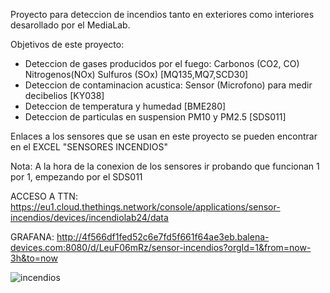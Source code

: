 Proyecto para deteccion de incendios tanto en exteriores como interiores desarollado por el MediaLab.

Objetivos de este proyecto: 
* Deteccion de gases producidos por el fuego: Carbonos (CO2, CO) Nitrogenos(NOx) Sulfuros (SOx) [MQ135,MQ7,SCD30]
* Deteccion de contaminacion acustica: Sensor (Microfono) para medir decibelios [KY038]
* Deteccion de temperatura y humedad [BME280]
* Deteccion de particulas en suspension PM10 y PM2.5 [SDS011]
  
Enlaces a los sensores que se usan en este proyecto se pueden encontrar en el EXCEL "SENSORES INCENDIOS"

Nota: A la hora de la conexion de los sensores ir probando que funcionan 1 por 1, empezando por el SDS011

ACCESO A TTN: https://eu1.cloud.thethings.network/console/applications/sensor-incendios/devices/incendiolab24/data

GRAFANA: http://4f566df1fed52c6e7fd5f661f64ae3eb.balena-devices.com:8080/d/LeuF06mRz/sensor-incendios?orgId=1&from=now-3h&to=now

![incendios](https://github.com/MediaLabUniovi/bosquelab/assets/159242374/b6bb0664-3aca-4ea0-b097-660a4a702bfe)
